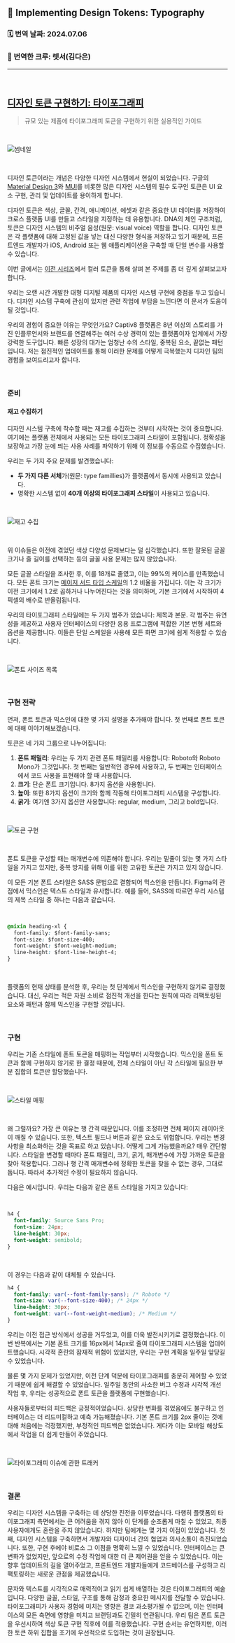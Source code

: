 ## 🔗 Implementing Design Tokens: Typography

### 🗓️ 번역 날짜: 2024.07.06

### 🧚 번역한 크루: 렛서(김다은)

---

<br/>

## [디자인 토큰 구현하기: 타이포그래피](https://medium.com/@slava.karablikov/implementing-design-tokens-typography-47091602abf8)

> 규모 있는 제품에 타이포그래피 토큰을 구현하기 위한 실용적인 가이드

<br/>

![썸네일](https://miro.medium.com/v2/resize:fit:1400/format:webp/1*U7IqEsky245e79YYd0rURQ.png)

<br/>

디자인 토큰이라는 개념은 다양한 디자인 시스템에서 현실이 되었습니다. 구글의 [Material Design 3](https://m3.material.io/foundations/design-tokens/overview)와 [MUI](https://mui.com/)를 비롯한 많은 디자인 시스템의 필수 도구인 토큰은 UI 요소 구현, 관리 및 업데이트를 용이하게 합니다.

디자인 토큰은 색상, 글꼴, 간격, 애니메이션, 에셋과 같은 중요한 UI 데이터를 저장하여 크로스 플랫폼 UI를 만들고 스타일을 지정하는 데 유용합니다. DNA의 체인 구조처럼, 토큰은 디자인 시스템의 비주얼 음성(원문: visual voice) 역할을 합니다. 디자인 토큰은 각 플랫폼에 대해 고정된 값을 넣는 대신 다양한 형식을 저장하고 있기 때문에, 프론트엔드 개발자가 iOS, Android 또는 웹 애플리케이션을 구축할 때 단일 변수를 사용할 수 있습니다.

이번 글에서는 [이전 시리즈](https://medium.com/@slava.karablikov/implementing-color-design-tokens-practical-guide-2ee1d46a1392?source=post_page-----47091602abf8--------------------------------)에서 컬러 토큰을 통해 살펴 본 주제를 좀 더 깊게 살펴보고자 합니다.

우리는 오랜 시간 개발한 대형 디지털 제품의 디자인 시스템 구현에 중점을 두고 있습니다. 디자인 시스템 구축에 관심이 있지만 관련 작업에 부담을 느낀다면 이 문서가 도움이 될 것입니다.

우리의 경험이 중요한 이유는 무엇인가요? Captiv8 플랫폼은 8년 이상의 스토리를 가진 인플루언서와 브랜드를 연결해주는 여러 수상 경력이 있는 플랫폼이자 업계에서 가장 강력한 도구입니다. 빠른 성장의 대가는 엄청난 수의 스타일, 중복된 요소, 끝없는 패턴입니다. 저는 점진적인 업데이트를 통해 이러한 문제를 어떻게 극복했는지 디자인 팀의 경험을 보여드리고자 합니다.

<br/>

### 준비

#### 재고 수집하기

디자인 시스템 구축에 착수할 때는 재고를 수집하는 것부터 시작하는 것이 중요합니다. 여기에는 플랫폼 전체에서 사용되는 모든 타이포그래피 스타일이 포함됩니다. 정확성을 보장하고 가장 눈에 띄는 사용 사례를 파악하기 위해 이 정보를 수동으로 수집했습니다.

우리는 두 가지 주요 문제를 발견했습니다:

- **두 가지 다른 서체**가(원문: type famillies)가 플랫폼에서 동시에 사용되고 있습니다.
- 명확한 시스템 없이 **40개 이상의 타이포그래피 스타일**이 사용되고 있습니다.

<br/>

![재고 수집](https://miro.medium.com/v2/resize:fit:1400/format:webp/1*JLuAxH2kSLKfjAs4T8OX4Q.png)

<br/>

위 이슈들은 이전에 겪었던 색상 다양성 문제보다는 덜 심각했습니다. 또한 잘못된 글꼴 크기나 줄 길이를 선택하는 등의 글꼴 사용 문제는 많지 않았습니다.

모든 글꼴 스타일을 조사한 후, 이를 18개로 줄였고, 이는 99%의 케이스를 만족했습니다. 모든 폰트 크기는 [메이저 서드 타입 스케일](https://designcode.io/typographic-scales)의 1.2 비율을 가집니다. 이는 각 크기가 이전 크기에서 1.2로 곱하거나 나누어진다는 것을 의미하며, 기본 크기에서 시작하여 4픽셀의 배수로 반올림됩니다.

우리의 타이포그래피 스타일에는 두 가지 범주가 있습니다: 제목과 본문. 각 범주는 유연성을 제공하고 사용자 인터페이스의 다양한 응용 프로그램에 적합한 기본 변형 세트와 옵션을 제공합니다. 이들은 단일 스케일을 사용해 모든 화면 크기에 쉽게 적용할 수 있습니다.

<br/>

![폰트 사이즈 목록](https://miro.medium.com/v2/resize:fit:1400/format:webp/1*OVrEz-S5kUcQnLiYVV4d8w.png)

<br/>

### 구현 전략

먼저, 폰트 토큰과 믹스인에 대한 몇 가지 설명을 추가해야 합니다. 첫 번째로 폰트 토큰에 대해 이야기해보겠습니다.

토큰은 네 가지 그룹으로 나누어집니다:

1. **폰트 패밀리**: 우리는 두 가지 관련 폰트 패밀리를 사용합니다: Roboto와 Roboto Mono가 그것입니다. 첫 번째는 일반적인 경우에 사용하고, 두 번째는 인터페이스에서 코드 사용을 표현해야 할 때 사용합니다.
2. **크기**: 단순 폰트 크기입니다. 8가지 옵션을 사용합니다.
3. **높이**: 또한 8가지 옵션이 크기와 함께 작동해 타이포그래피 시스템을 구성합니다.
4. **굵기**: 여기엔 3가지 옵션만 사용합니다: regular, medium, 그리고 bold입니다.

<br/>

![토큰 구현](https://miro.medium.com/v2/resize:fit:1400/format:webp/1*rfSRw4EEBEkUjT4c8OopEw.png)

<br/>

폰트 토큰을 구성할 때는 매개변수에 의존해야 합니다. 우리는 밑줄이 있는 몇 가지 스타일을 가지고 있지만, 중복 방지를 위해 이를 위한 고유한 토큰은 가지고 있지 않습니다.

이 모든 기본 폰트 스타일은 SASS 문법으로 결합되어 믹스인을 만듭니다. Figma의 관점에서 믹스인은 텍스트 스타일과 유사합니다. 예를 들어, SASS에 따르면 우리 시스템의 제목 스타일 중 하나는 다음과 같습니다.

<br/>

```css
@mixin heading-xl {
  font-family: $font-family-sans;
  font-size: $font-size-400;
  font-weight: $font-weight-medium;
  line-height: $font-line-height-4;
}
```

<br/>

플랫폼의 현재 상태를 분석한 후, 우리는 첫 단계에서 믹스인을 구현하지 않기로 결정했습니다. 대신, 우리는 적은 자원 소비로 점진적 개선을 한다는 원칙에 따라 리팩토링된 요소와 패턴과 함께 믹스인을 구현할 것입니다.

<br/>

### 구현

우리는 기존 스타일에 폰트 토큰을 매핑하는 작업부터 시작했습니다. 믹스인을 폰트 토큰과 함께 구현하지 않기로 한 결정 때문에, 전체 스타일이 아닌 각 스타일에 필요한 부분 집합의 토큰만 할당했습니다.

<br/>

![스타일 매핑](https://miro.medium.com/v2/resize:fit:1400/format:webp/1*XUNEVZG88tSzFi0P_iSMIw.png)

<br/>

왜 그럴까요? 가장 큰 이유는 행 간격 때문입니다. 이를 조정하면 전체 페이지 레이아웃이 깨질 수 있습니다. 또한, 텍스트 필드나 버튼과 같은 요소도 위헙합니다. 우리는 변경사항을 최소화하는 것을 목표로 하고 있습니다. 어떻게 그게 가능했을까요? 매우 간단합니다. 스타일을 변경할 때마다 폰트 패밀리, 크기, 굵기, 매개변수에 가장 가까운 토큰을 찾아 적용합니다. 그러나 행 간격 매개변수에 정확한 토큰을 찾을 수 없는 경우, 그대로 둡니다. 따라서 추가적인 수정이 필요하지 않습니다.

다음은 예시입니다. 우리는 다음과 같은 폰트 스타일을 가지고 있습니다:

<br/>

```css
h4 {
  font-family: Source Sans Pro;
  font-size: 24px;
  line-height: 30px;
  font-weight: semibold;
}
```

<br/>

이 경우는 다음과 같이 대체될 수 있습니다.

```css
h4 {
  font-family: var(--font-family-sans); /* Roboto */
  font-size: var(--font-size-400); /* 24px */
  line-height: 30px;
  font-weight: var(--font-weight-medium); /* Medium */
}
```

우리는 이전 접근 방식에서 성공을 거두었고, 이를 더욱 발전시키기로 결정했습니다. 이번 반복에서는 기본 폰트 크기를 16px에서 14px로 줄여 타이포그래피 시스템을 업데이트했습니다. 시각적 혼란의 잠재적 위험이 있었지만, 우리는 구현 계획을 일주일 앞당길 수 있었습니다.

물론 몇 가지 문제가 있었지만, 이전 단계 덕분에 타이포그래피를 충분히 제어할 수 있었기 때문에 쉽게 해결할 수 있었습니다. 일주일 동안의 사소한 버그 수정과 시각적 개선 작업 후, 우리는 성공적으로 폰트 토큰을 플랫폼에 구현했습니다.

사용자들로부터의 피드백은 긍정적이었습니다. 상당한 변화를 겪었음에도 불구하고 인터페이스는 더 리드미컬하고 예측 가능해졌습니다. 기본 폰트 크기를 2px 줄이는 것에 대해 처음에는 걱정했지만, 부정적인 피드백은 없었습니다. 게다가 이는 모바일 해상도에서 작업을 더 쉽게 만들어 주었습니다.

<br/>

![타이포그래피 이슈에 관한 트래커](https://miro.medium.com/v2/resize:fit:1400/format:webp/1*M2Yn-SY9uwWBolnkqGOgeA.png)

<br/>

### 결론

우리는 디자인 시스템을 구축하는 데 상당한 진전을 이루었습니다. 다행히 플랫폼의 타이포그래피 측면에서는 큰 어려움을 겪지 않아 이 단계를 순조롭게 마칠 수 있었고, 최종 사용자에게도 혼란을 주지 않았습니다. 하지만 팀에게는 몇 가지 이점이 있었습니다. 첫째, 디자인 시스템을 구축하면서 개발자와 디자이너 간의 협업과 의사소통이 촉진되었습니다. 또한, 구현 후에야 비로소 그 이점을 명확히 느낄 수 있었습니다. 인터페이스는 큰 변화가 없었지만, 앞으로의 수정 작업에 대한 더 큰 제어권을 얻을 수 있었습니다. 이는 향후 업데이트의 길을 열어주었고, 프론트엔드 개발자들에게 코드베이스를 구성하고 리팩토링하는 새로운 관점을 제공했습니다.

문자와 텍스트를 시각적으로 매력적이고 읽기 쉽게 배열하는 것은 타이포그래피의 예술입니다. 다양한 글꼴, 스타일, 구조를 통해 감정과 중요한 메시지를 전달할 수 있습니다. 타이포그래피가 사용자 경험에 미치는 영향은 결코 과소평가될 수 없으며, 이는 인터페이스의 모든 측면에 영향을 미치고 브랜딩과도 긴밀히 연관됩니다. 우리 팀은 폰트 토큰을 우선시하여 색상 토큰 구현 직후에 이를 적용했습니다. 구현 순서는 유연하지만, 이러한 토큰 하위 집합을 조기에 우선적으로 도입하는 것이 권장됩니다.

